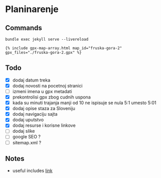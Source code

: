 # Planinarenje

## Commands

```
bundle exec jekyll serve --livereload
```

```
{% include gpx-map-array.html map_id="fruska-gora-2" gpx_files="./fruska-gora-2.gpx" %}
```

## Todo

- [x] dodaj datum treka
- [x] dodaj novosti na pocetnoj stranici
- [ ] izmeni imena u gpx metadati
- [x] prekontrolisi gpx zbog cudnih uspona
- [x] kada su minuti trajanja manji od 10 ne ispisuje se nula 5:1 umesto 5:01
- [x] dodaj opise staza za Sloveniju
- [x] dodaj navigaciju sajta
- [x] dodaj uputstvo
- [x] dodaj resurse i korisne linkove
- [ ] dodaj slike
- [ ] google SEO ?
- [ ] sitemap.xml ?

## Notes

- useful includes [link](https://jekyllcodex.org/without-plugins/)